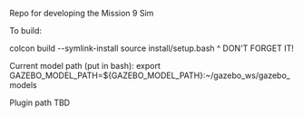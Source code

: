 Repo for developing the Mission 9 Sim

To build:

colcon build --symlink-install
source install/setup.bash
^ DON'T FORGET IT!

Current model path (put in bash): 
export GAZEBO_MODEL_PATH=${GAZEBO_MODEL_PATH}:~/gazebo_ws/gazebo_models

Plugin path TBD